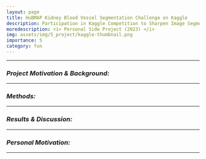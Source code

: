 ```yaml
---
layout: page
title: HuBMAP Kidney Blood Vessel Segmentation Challenge on Kaggle 
description: Participation in Kaggle Competition to Sharpen Image Segmentation Technique 
moredescription: <i> Personal Side Project (2023) </i>
img: assets/img/5_project/kaggle-thumbnail.png
importance: 5
category: fun
---
```


---

### ***Project Motivation & Background:***


---

### ***Methods:***


---

### ***Results & Discussion:***


---

### ***Personal Motivation:***



---